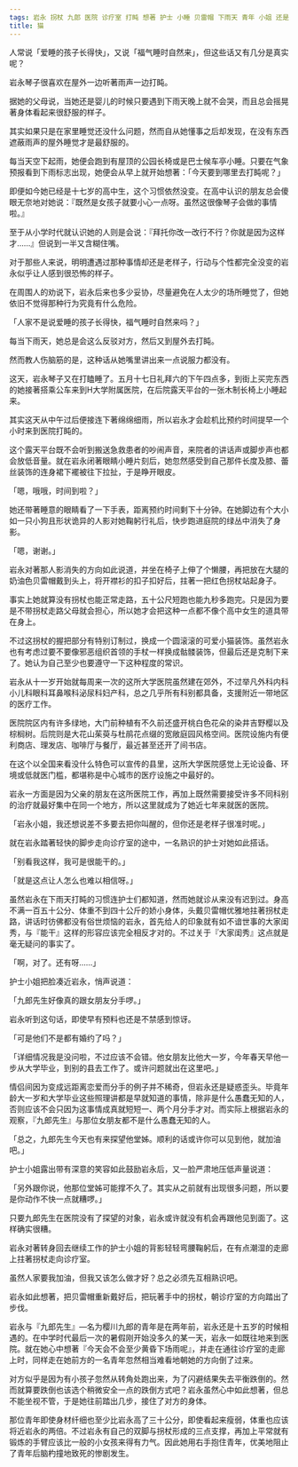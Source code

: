```yaml
---
tags: 岩永 拐杖 九郎 医院 诊疗室 打盹 想著 护士 小睡 贝雷帽 下雨天 青年 小姐 还是 先生 屋外 女朋友 跌倒 虽然 如此 猫 娃娃
title: 猫
---
```

人常说「爱睡的孩子长得快」，又说「福气睡时自然来」，但这些话又有几分是真实呢？

岩永琴子很喜欢在屋外一边听著雨声一边打盹。

据她的父母说，当她还是婴儿的时候只要遇到下雨天晚上就不会哭，而且总会摇晃著身体看起来很舒服的样子。

其实如果只是在家里睡觉还没什么问题，然而自从她懂事之后却发现，在没有东西遮蔽雨声的屋外睡觉才是最舒服的。

每当天空下起雨，她便会跑到有屋顶的公园长椅或是巴士候车亭小睡。只要在气象预报看到下雨标志出现，她便会从早上就开始想著：「今天要到哪里去打盹呢？」

即便如今她已经是十七岁的高中生，这个习惯依然没变。在高中认识的朋友总会傻眼无奈地对她说：『既然是女孩子就要小心一点呀。虽然这很像琴子会做的事情啦。』

至于从小学时代就认识她的人则是会说：『拜托你改一改行不行？你就是因为这样才……』但说到一半又含糊住嘴。

对于那些人来说，明明遭遇过那种事情却还是老样子，行动与个性都完全没变的岩永似乎让人感到很恐怖的样子。

在周围人的劝说下，岩永后来也多少妥协，尽量避免在人太少的场所睡觉了，但她依旧不觉得那种行为究竟有什么危险。

「人家不是说爱睡的孩子长得快，福气睡时自然来吗？」

每当下雨天，她总是会这么反驳对方，然后又到屋外去打盹。

然而教人伤脑筋的是，这种话从她嘴里讲出来一点说服力都没有。

这天，岩永琴子又在打瞌睡了。五月十七日礼拜六的下午四点多，到街上买完东西的她接著搭乘公车来到H大学附属医院，在后院露天平台的一张木制长椅上小睡起来。

其实这天从中午过后便接连下著绵绵细雨，所以岩永才会趁机比预约时间提早一个小时来到医院打盹的。

这个露天平台既不会听到搬送急救患者的吵闹声音，来院者的讲话声或脚步声也都会放低音量。就在岩永闭著眼睛小睡片刻后，她忽然感受到自己那件长度及膝、蕾丝装饰的连身裙下襬被往下拉扯，于是睁开眼皮。

「嗯，哦哦，时间到啦？」

她还带著睡意的眼睛看了一下手表，距离预约时间剩下十分钟。在她脚边有个大小如一只小狗且形状诡异的人影对她鞠躬行礼后，快步跑进庭院的绿丛中消失了身影。

「嗯，谢谢。」

岩永对著那人影消失的方向如此说道，并坐在椅子上伸了个懒腰，再把放在大腿的奶油色贝雷帽戴到头上，将开襟衫的扣子扣好后，拄著一把红色拐杖站起身子。

事实上她就算没有拐杖也能正常走路，五十公尺短跑也能九秒多跑完。只是因为要是不带拐杖走路父母就会担心，所以她才会把这种一点都不像个高中女生的道具带在身上。

不过这拐杖的握把部分有特别订制过，换成一个圆滚滚的可爱小猫装饰。虽然岩永也有考虑过要不要像邪恶组织首领的手杖一样换成骷髅装饰，但最后还是克制下来了。她认为自己至少也要遵守一下这种程度的常识。

岩永从十一岁开始就每周来一次的这所大学医院虽然建在郊外，不过举凡外科内科小儿科眼科耳鼻喉科泌尿科妇产科，总之几乎所有科别都具备，支援附近一带地区的医疗工作。

医院院区内有许多绿地，大门前种植有不久前还盛开桃白色花朵的染井吉野樱以及棕榈树。后院则是大花山茱萸与杜鹃花点缀的宽敞庭园风格空间。医院设施内有便利商店、理发店、咖啡厅与餐厅，最近甚至还开了间书店。

在这个以全国来看没什么特色可以宣传的县里，这所大学医院感觉上无论设备、环境或低就医门槛，都堪称是中心城市的医疗设施之中最好的。

岩永一方面是因为父亲的朋友在这所医院工作，再加上既然需要接受许多不同科别的治疗就最好集中在同一个地方，所以这里就成为了她近七年来就医的医院。

「岩永小姐，我还想说差不多要去把你叫醒的，但你还是老样子很准时呢。」

就在岩永踏著轻快的脚步走向诊疗室的途中，一名熟识的护士对她如此搭话。

「别看我这样，我可是很能干的。」

「就是这点让人怎么也难以相信呀。」

虽然岩永在下雨天打盹的习惯连护士们都知道，然而她就诊从来没有迟到过。身高不满一百五十公分、体重不到四十公斤的娇小身体，头戴贝雷帽优雅地拄著拐杖走路，讲话时彷佛都没有俗世烦恼的岩永，首先给人的印象就有如不谙世事的大家闺秀，与『能干』这样的形容应该完全相反才对的。不过关于『大家闺秀』这点就是毫无疑问的事实了。

「啊，对了。还有呀……」

护士小姐把脸凑近岩永，悄声说道：

「九郎先生好像真的跟女朋友分手啰。」

岩永听到这句话，即使早有预料也还是不禁感到惊讶。

「可是他们不是都有婚约了吗？」

「详细情况我是没问啦，不过应该不会错。他女朋友比他大一岁，今年春天早他一步从大学毕业，到别的县去工作了。或许问题就出在这里吧。」

情侣间因为变成远距离恋爱而分手的例子并不稀奇，但岩永还是疑惑歪头。毕竟年龄大一岁和大学毕业这些照理讲都是早就知道的事情，除非是什么愚蠢无知的人，否则应该不会只因为这事情成真就短短一、两个月分手才对。而实际上根据岩永的观察，『九郎先生』与那位女朋友都不是什么愚蠢无知的人。

「总之，九郎先生今天也有来探望他堂姊。顺利的话或许你可以见到他，就加油吧。」

护士小姐露出带有深意的笑容如此鼓励岩永后，又一脸严肃地压低声量说道：

「另外跟你说，他那位堂姊可能撑不久了。其实从之前就有出现很多问题，所以要是你动作不快一点就糟啰。」

只要九郎先生在医院没有了探望的对象，岩永或许就没有机会再跟他见到面了。这样确实很糟。

岩永对著转身回去继续工作的护士小姐的背影轻轻弯腰鞠躬后，在有点潮湿的走廊上拄著拐杖走向诊疗室。

虽然人家要我加油，但我又该怎么做才好？总之必须先互相熟识吧。

岩永如此想著，把贝雷帽重新戴好后，把玩著手中的拐杖，朝诊疗室的方向踏出了步伐。

岩永与『九郎先生』—名为樱川九郎的青年是在两年前，岩永还是十五岁的时候相遇的。在中学时代最后一次的暑假刚开始没多久的某一天，岩永一如既往地来到医院。就在她心中想著『今天会不会至少黄昏下场雨呢』，并走在通往诊疗室的走廊上时，同样走在她前方的一名青年忽然相当难看地朝她的方向倒了过来。

对方似乎是因为有小孩子忽然从转角处跑出来，为了闪避结果失去平衡跌倒的。然而就算要跌倒也该选个稍微安全一点的跌倒方式吧？岩永虽然心中如此想著，但总不能坐视不管，于是她往前踏出几步，接住了对方的身体。

那位青年即使身材纤细也至少比岩永高了三十公分，即使看起来瘦弱，体重也应该将近岩永的两倍。不过岩永有自己的双脚与拐杖形成的三点支撑，再加上平常就有锻炼的手臂应该比一般的小女孩来得有力气。因此她用右手抱住青年，优美地阻止了青年后脑杓撞地致死的惨剧发生。
